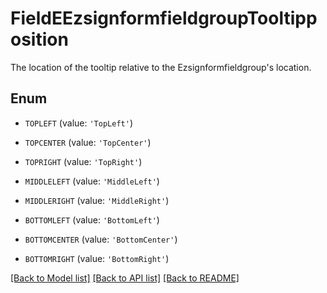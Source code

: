 # FieldEEzsignformfieldgroupTooltipposition

The location of the tooltip relative to the Ezsignformfieldgroup's location.

## Enum

* `TOPLEFT` (value: `'TopLeft'`)

* `TOPCENTER` (value: `'TopCenter'`)

* `TOPRIGHT` (value: `'TopRight'`)

* `MIDDLELEFT` (value: `'MiddleLeft'`)

* `MIDDLERIGHT` (value: `'MiddleRight'`)

* `BOTTOMLEFT` (value: `'BottomLeft'`)

* `BOTTOMCENTER` (value: `'BottomCenter'`)

* `BOTTOMRIGHT` (value: `'BottomRight'`)

[[Back to Model list]](../README.md#documentation-for-models) [[Back to API list]](../README.md#documentation-for-api-endpoints) [[Back to README]](../README.md)


